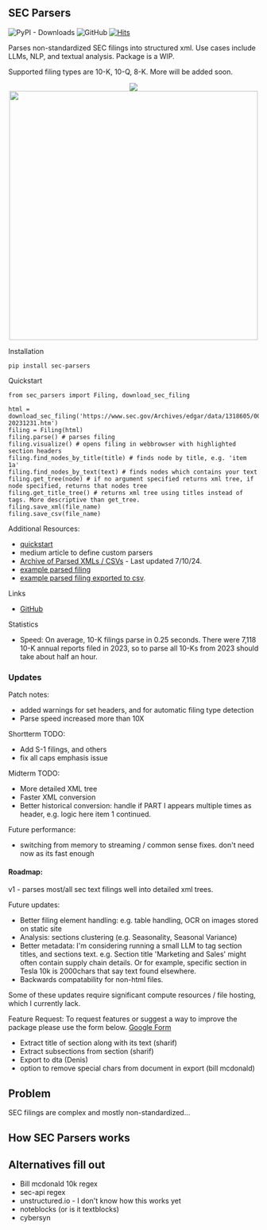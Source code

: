 ## SEC Parsers
![PyPI - Downloads](https://img.shields.io/pypi/dm/sec-parsers)
![GitHub](https://img.shields.io/github/stars/john-friedman/sec-parsers)
[![Hits](https://hits.seeyoufarm.com/api/count/incr/badge.svg?url=https%3A%2F%2Fhttps%2F%2Fgithub.com%2Fjohn-friedman%2FSEC-Parsers&count_bg=%2379C83D&title_bg=%23555555&icon=&icon_color=%23E7E7E7&title=hits&edge_flat=false)](https://hits.seeyoufarm.com)

Parses non-standardized SEC filings into structured xml. Use cases include LLMs, NLP, and textual analysis. Package is a WIP.

Supported filing types are 10-K, 10-Q, 8-K. More will be added soon.



<div align="center">
  <img src="https://raw.githubusercontent.com/john-friedman/SEC-Parsers/main/Assets/tesla_visualizationv3.png">
</div>
<div align="center">
  <img src="https://raw.githubusercontent.com/john-friedman/SEC-Parsers/main/Assets/tesla_tree_v3.png" width="500">
</div>

Installation
```
pip install sec-parsers
```

Quickstart
```
from sec_parsers import Filing, download_sec_filing

html = download_sec_filing('https://www.sec.gov/Archives/edgar/data/1318605/000162828024002390/tsla-20231231.htm')
filing = Filing(html)
filing.parse() # parses filing
filing.visualize() # opens filing in webbrowser with highlighted section headers
filing.find_nodes_by_title(title) # finds node by title, e.g. 'item 1a'
filing.find_nodes_by_text(text) # finds nodes which contains your text
filing.get_tree(node) # if no argument specified returns xml tree, if node specified, returns that nodes tree
filing.get_title_tree() # returns xml tree using titles instead of tags. More descriptive than get_tree.
filing.save_xml(file_name)
filing.save_csv(file_name)
```
Additional Resources:
* [quickstart](Examples/quickstart.ipynb)
* medium article to define custom parsers
* [Archive of Parsed XMLs / CSVs](https://www.dropbox.com/scl/fo/np1lpow7r3bissz80ze3o/AKGM8skBrUfEGlSweofAUDU?rlkey=cz1r78jofntjeq4ax2vb2yd0u&e=1&st=mdcwgfcm&dl=0) - Last updated 7/10/24.
* [example parsed filing](Examples/tesla_10k.xml)
* [example parsed filing exported to csv](Examples/tesla_10k.csv).

Links
* [GitHub](https://github.com/john-friedman/SEC-Parsers/)

Statistics
* Speed: On average, 10-K filings parse in 0.25 seconds. There were 7,118 10-K annual reports filed in 2023, so to parse all 10-Ks from 2023 should take about half an hour.


### Updates
Patch notes:
* added warnings for set headers, and for automatic filing type detection
* Parse speed increased more than 10X

Shortterm TODO:
* Add S-1 filings, and others
* fix all caps emphasis issue

Midterm TODO:
* More detailed XML tree
* Faster XML conversion
* Better historical conversion: handle if PART I appears multiple times as header, e.g. logic here item 1 continued.

Future performance:
* switching from memory to streaming / common sense fixes. don't need now as its fast enough

#### Roadmap:
v1 - parses most/all sec text filings well into detailed xml trees.

Future updates:  
* Better filing element handling: e.g. table handling, OCR on images stored on static site
* Analysis: sections clustering (e.g. Seasonality, Seasonal Variance)
* Better metadata: I'm considering running a small LLM to tag section titles, and sections text. e.g. Section title 'Marketing and Sales' might often contain supply chain details. Or for example, specific section in Tesla 10k is 2000chars that say text found elsewhere.
* Backwards compatability for non-html files.

Some of these updates require significant compute resources / file hosting, which I currently lack.

Feature Request:
To request features or suggest a way to improve the package please use the form below.
[Google Form](https://forms.gle/cCh7VT93v4tV4ekp8)
* Extract title of section along with its text (sharif)
* Extract subsections from section (sharif)
* Export to dta (Denis)
* option to remove special chars from document in export (bill mcdonald)


## Problem
SEC filings are complex and mostly non-standardized...

## How SEC Parsers works

## Alternatives fill out
* Bill mcdonald 10k regex
* sec-api regex
* unstructured.io - I don't know how this works yet
* noteblocks (or is it textblocks)
* cybersyn



